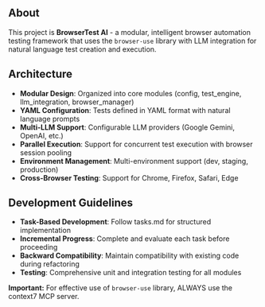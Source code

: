 ## About

This project is **BrowserTest AI** - a modular, intelligent browser automation testing framework that uses the `browser-use` library with LLM integration for natural language test creation and execution.

## Architecture

- **Modular Design**: Organized into core modules (config, test_engine, llm_integration, browser_manager)
- **YAML Configuration**: Tests defined in YAML format with natural language prompts
- **Multi-LLM Support**: Configurable LLM providers (Google Gemini, OpenAI, etc.)
- **Parallel Execution**: Support for concurrent test execution with browser session pooling
- **Environment Management**: Multi-environment support (dev, staging, production)
- **Cross-Browser Testing**: Support for Chrome, Firefox, Safari, Edge

## Development Guidelines

- **Task-Based Development**: Follow tasks.md for structured implementation
- **Incremental Progress**: Complete and evaluate each task before proceeding
- **Backward Compatibility**: Maintain compatibility with existing code during refactoring
- **Testing**: Comprehensive unit and integration testing for all modules

**Important:** For effective use of `browser-use` library, ALWAYS use the context7 MCP server.

